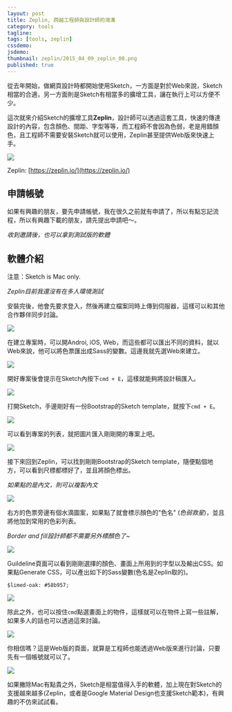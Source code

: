 ```yaml
---
layout: post
title: Zeplin, 跨越工程師與設計師的鴻溝
category: tools
tagline: 
tags: [tools, zeplin]
cssdemo: 
jsdemo: 
thumbnail: zeplin/2015_04_09_zeplin_00.png
published: true
---
```


從去年開始，做網頁設計時都開始使用Sketch，一方面是對於Web來說，Sketch相當的合適，另一方面則是Sketch有相當多的擴增工具，讓在執行上可以方便不少。

這次就來介紹Sketch的擴增工具**Zeplin**，設計師可以透過這套工具，快速的傳達設計的內容，包含顏色、間距、字型等等，而工程師不會因為色弱，老是用錯顏色，且工程師不需要安裝Sketch就可以使用，Zeplin甚至提供Web版來快速上手。

<!-- more -->

![](/images/zeplin/2015_04_09_zeplin_00.png)

Zeplin: [https://zeplin.io/](https://zeplin.io/)

## 申請帳號

如果有興趣的朋友，要先申請帳號，我在很久之前就有申請了，所以有點忘記流程，所以有興趣下載的朋友，請先提出申請吧～。

*收到邀請後，也可以拿到測試版的軟體*

## 軟體介紹

注意：Sketch is Mac only.

*Zeplin目前我還沒有在多人環境測試*

安裝完後，他會先要求登入，然後再建立檔案同時上傳到伺服器，這樣可以和其他合作夥伴同步討論。

![](/images/zeplin/2015_04_09_zeplin_01.png)

在建立專案時，可以開Androi, iOS, Web，而這些都可以匯出不同的資料，就以Web來說，他可以將色票匯出成Sass的變數。這邊我就先選Web來建立。

![](/images/zeplin/2015_04_09_zeplin_02.png)

開好專案後會提示在Sketch內按下`cmd + E`，這樣就能夠將設計稿匯入。

![](/images/zeplin/2015_04_09_zeplin_03.png)

打開Sketch，手邊剛好有一份Bootstrap的Sketch template，就按下`cmd + E`。

![](/images/zeplin/2015_04_09_zeplin_04.png)

可以看到專案的列表，就把圖片匯入剛剛開的專案上吧。

![](/images/zeplin/2015_04_09_zeplin_05.png)

接下來回到Zeplin，可以找到剛剛Bootstrap的Sketch template，隨便點個地方，可以看到尺標都標好了，並且將顏色標出。

*如果點的是內文，則可以複製內文*

![](/images/zeplin/2015_04_09_zeplin_06.png)

右方的色票旁邊有個水滴圖案，如果點了就會標示顏色的"色名" (*色弱救星*)，並且將他加到常用的色彩列表。

*Border and fill設計師都不需要另外標顏色了~*

![](/images/zeplin/2015_04_09_zeplin_07.png)

Guildeline頁面可以看到剛剛選擇的顏色、畫面上所用到的字型以及輸出CSS。如果點Generate CSS，可以產出如下的Sass變數(色名是Zeplin取的)。

	$limed-oak: #58b957;

![](/images/zeplin/2015_04_09_zeplin_08.png)

除此之外，也可以按住`cmd`點選畫面上的物件，這樣就可以在物件上寫一些註解，如果多人的話也可以透過這來討論。

![](/images/zeplin/2015_04_09_zeplin_09.png)

你相信嗎？這是Web版的頁面，就算是工程師也能透過Web版來進行討論，只要先有一個帳號就可以了。

![](/images/zeplin/2015_04_09_zeplin_11.png)

如果撇除Mac有點貴之外，Sketch是相當值得入手的軟體，加上現在對Sketch的支援越來越多(Zeplin，或者是Google Material Design也支援Sketch範本)，有興趣的不仿來試試看。
